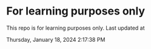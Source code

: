 # For learning purposes only
This repo is for learning purposes only.
Last updated at

Thursday, January 18, 2024 2:17:38 PM

